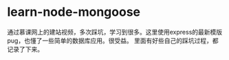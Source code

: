 # learn-node-mongoose

通过慕课网上的建站视频，多次踩坑，学习到很多。这里使用express的最新模版pug，也懂了一些简单的数据库应用。很受益。
里面有好些自己的踩坑过程，都记录了下来。
